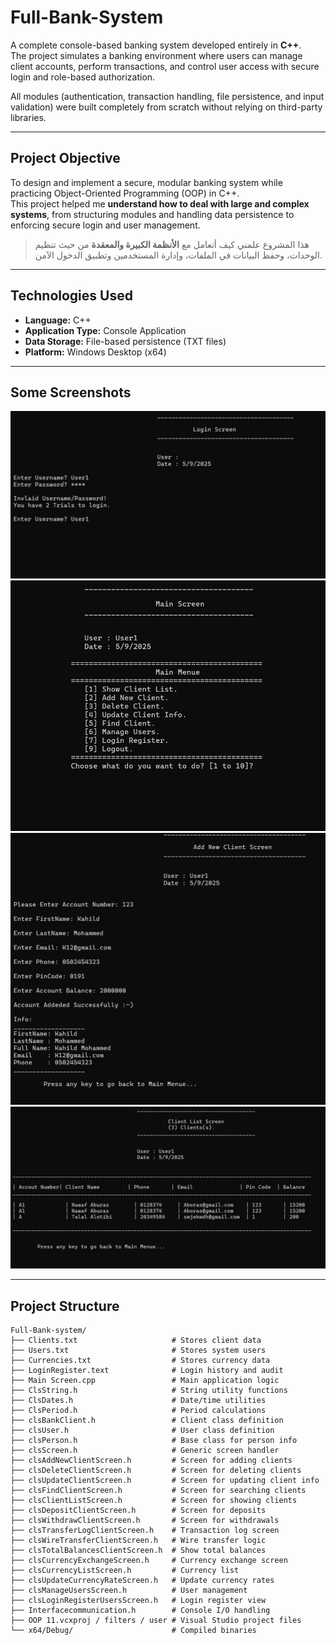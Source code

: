 # Full-Bank-System

A complete console-based banking system developed entirely in **C++**.  
The project simulates a banking environment where users can manage client accounts, perform transactions, and control user access with secure login and role-based authorization.

All modules (authentication, transaction handling, file persistence, and input validation) were built completely from scratch without relying on third-party libraries.

---

## Project Objective
To design and implement a secure, modular banking system while practicing Object-Oriented Programming (OOP) in C++.  
This project helped me **understand how to deal with large and complex systems**, from structuring modules and handling data persistence to enforcing secure login and user management.

> هذا المشروع علمني كيف أتعامل مع **الأنظمة الكبيرة والمعقدة** من حيث تنظيم الوحدات، وحفظ البيانات في الملفات، وإدارة المستخدمين وتطبيق الدخول الآمن.

---

## Technologies Used
- **Language:** C++  
- **Application Type:** Console Application  
- **Data Storage:** File-based persistence (TXT files)  
- **Platform:** Windows Desktop (x64)

---
## Some Screenshots

![Login Screen](Screenshot_Login.jpg)  
![Main Menu](ScreenShor_MainScreen.jpg)  
![Add New Client](ScreenShot_AddNewClient.jpg)  
![Client List](ScreenShot_ClientList.jpg)  

---

## Project Structure
```plaintext
Full-Bank-system/
├── Clients.txt                     # Stores client data
├── Users.txt                       # Stores system users
├── Currencies.txt                  # Stores currency data
├── LoginRegister.text              # Login history and audit
├── Main Screen.cpp                 # Main application logic
├── ClsString.h                     # String utility functions
├── ClsDates.h                      # Date/time utilities
├── ClsPeriod.h                     # Period calculations
├── clsBankClient.h                 # Client class definition
├── clsUser.h                       # User class definition
├── clsPerson.h                     # Base class for person info
├── clsScreen.h                     # Generic screen handler
├── clsAddNewClientScreen.h         # Screen for adding clients
├── clsDeleteClientScreen.h         # Screen for deleting clients
├── clsUpdateClientScreen.h         # Screen for updating client info
├── clsFindClientScreen.h           # Screen for searching clients
├── clsClientListScreen.h           # Screen for showing clients
├── clsDepositClientScreen.h        # Screen for deposits
├── clsWithdrawClientScreen.h       # Screen for withdrawals
├── clsTransferLogClientScreen.h    # Transaction log screen
├── clsWireTransferClientScreen.h   # Wire transfer logic
├── clsTotalBalancesClientScreen.h  # Show total balances
├── clsCurrencyExchangeScreen.h     # Currency exchange screen
├── clsCurrencyListScreen.h         # Currency list
├── clsUpdateCurrencyRateScreen.h   # Update currency rates
├── clsManageUsersScreen.h          # User management
├── clsLoginRegisterUsersScreen.h   # Login register view
├── Interfacecommunication.h        # Console I/O handling
├── OOP 11.vcxproj / filters / user # Visual Studio project files
└── x64/Debug/                      # Compiled binaries
